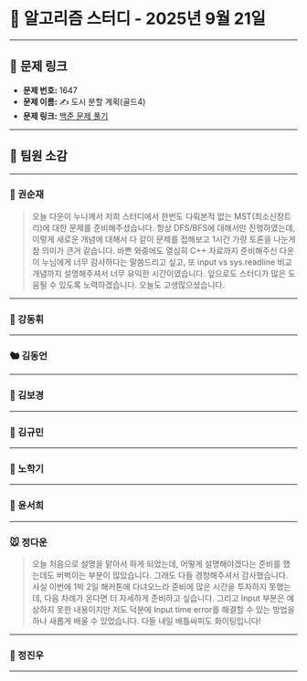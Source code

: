 # 📘 알고리즘 스터디 - 2025년 9월 21일

---

## 🔗 문제 링크

- **문제 번호:** 1647
- **문제 이름:** ✍️ 도시 분할 계획(골드4)
- **문제 링크:** [백준 문제 풀기](https://www.acmicpc.net/problem/1647)

---

## 💬 팀원 소감

---

### 🐥 권순재

> 오늘 다운이 누나께서 저희 스터디에서 한번도 다뤄본적 없는 MST(최소신장트리)에 대한 문제를 준비해주셨습니다. 항상 DFS/BFS에 대해서만 진행하였는데, 이렇게 새로운 개념에 대해서 다 같이 문제를 접해보고 1시간 가량 토론을 나눈게 참 의미가 큰거 같습니다. 바쁜 와중에도 열심히 C++ 자료까지 준비해주신 다운이 누님에게 너무 감사하다는 말씀드리고 싶고, 또 input vs sys.readline 비교 개념까지 설명해주셔서 너무 유익한 시간이였습니다.
앞으로도 스터디가 많은 도움될 수 있도록 노력하겠습니다. 오늘도 고생많으셨습니다.

---

### 🐰 강동휘

> 

---

### 🐿️ 김동언

> 

---

### 🐺 김보경

> 

---

### 🐘 김규민

> 

---

### 🐼 노학기

> 

---

### 🦊 윤서희

> 

---

### 🐭 정다운

> 오늘 처음으로 설명을 맡아서 하게 되었는데, 어떻게 설명해야겠다는 준비를 했는데도 버벅이는 부분이 많았습니다. 그래도 다들 경청해주셔서 감사했습니다. 사실 이번에 1박 2일 해커톤에 다녀오느라 준비에 많은 시간을 투자하지 못했는데, 다음 차례가 온다면 더 자세하게 준비하고 싶습니다. 그리고 Input 부분은 예상하지 못한 내용이지만 저도 덕분에 Input time error를 해결할 수 있는 방법을 하나 새롭게 배울 수 있었습니다. 다들 내일 배틀싸피도 화이팅입니다!

---

### 🐳 정진우

> 

---

